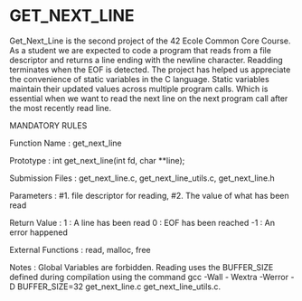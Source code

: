 # GET_NEXT_LINE
Get_Next_Line is the second project of the 42 Ecole Common Core Course. As a student we are expected to code a program that reads from a file descriptor and returns a line ending with the newline character. Readding terminates when the EOF is detected.
The project has helped us appreciate the convenience of static variables in the C language. Static variables maintain their updated values across multiple program calls. Which is essential when we want to read the next line on the next program call after the most recently read line.     

MANDATORY RULES

Function Name		    : get_next_line

Prototype          	: int get_next_line(int fd, char **line);

Submission Files   	: get_next_line.c, get_next_line_utils.c, get_next_line.h

Parameters         	: #1. file descriptor for reading, 
                     		  #2. The value of what has been read

Return Value       	:     1 : A line has been read
                     		  0 : EOF has been reached
                    		 -1 : An error happened 

External Functions 	: read, malloc, free

Notes              	: Global Variables are forbidden. Reading uses the BUFFER_SIZE defined during compilation using the command  gcc -Wall -                            Wextra -Werror -D BUFFER_SIZE=32 get_next_line.c get_next_line_utils.c.
